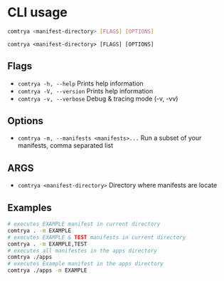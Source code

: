 # CLI usage

```bash
comtrya <manifest-directory> [FLAGS] [OPTIONS]
```

`comtrya <manifest-directory> [FLAGS] [OPTIONS]`

## Flags

* `comtrya -h, --help` Prints help information
* `comtrya -V, --version` Prints help information
* `comtrya -v, --verbose` Debug & tracing mode \(-v, -vv\)

## Options

* `comtrya -m, --manifests <manifests>...` Run a subset of your manifests, comma separated list

## ARGS

* `comtrya <manifest-directory>` Directory where manifests are locate

## Examples

```bash
# executes EXAMPLE manifest in current directory
comtrya . -m EXAMPLE
# executes EXAMPLE & TEST manifests in current directory
comtrya . -m EXAMPLE,TEST
# executes all manifestes in the apps directory
comtrya ./apps
# executes Example manifest in the apps directory
comtrya ./apps -m EXAMPLE
```

